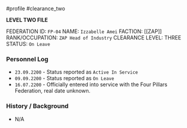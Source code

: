 #profile #clearance_two

**LEVEL TWO FILE**

FEDERATION ID: `FP-04`
NAME: `Izzabelle Amei`
FACTION: [[ZAP]]
RANK/OCCUPATION: `ZAP Head of Industry`
CLEARANCE LEVEL: THREE
STATUS: `On Leave`

### Personnel Log
- `23.09.2200` - Status reported as `Active In Service`
- `09.09.2200` - Status reported as `On Leave`
- `16.07.2200` - Officially entered into service with the Four Pillars Federation, real date unknown.
### History / Background
- N/A
